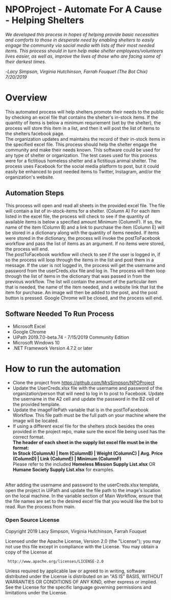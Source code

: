 # NPOProject - Automate For A Cause - Helping Shelters 
*We developed this process in hopes of helping provide basic necessities and comforts to those in desperate need by enabling shelters to easily engage the community via social media with lists of their most needed items. This process should in turn help make shelter employees/volunteers lives easier, as well as, improve the lives of those who are facing some of their darkest times.*

-*Lacy Simpson, Virginia Hutchinson, Farrah Fouquet (The Bot Chix) 7/20/2019*

# Overview
This automated process will help shelters promote their needs to the public by checking an excel file that contains the shelter's in-stock items. If the quantity of items is below a minimum requriement (set by the shelter), the process will store this item in a list, and then it will post the list of items to the shelters facebook page.  
The organization updates and maintains the record of their in-stock items in the specified excel file. 
This process should help the shelter engage the community and make their needs known.
This software could be used for any type of shelter or organization. The test cases used for this process were for a fictitious homeless shelter and a fictitious animal shelter.
The process uses Facebook for the social media platform to post, but it could easily be enhanced to post needed items to Twitter, Instagram, and/or the organization's website.

## Automation Steps
This process will open and read all sheets in the provided excel file. 
The file will contain a list of in-stock-items for a shelter. (Column A)
For each item listed in the excel file, the process will check to see if the quantity of available items is below a specified amount Minimum (ColumnF).
If so, the name of the item (Column B) and a link to purchase the item (Column E) will be stored in a dictionary along with the quantity of items needed.
If items were stored in the dictionary, the process will invoke the postToFacebook workflow and pass the list of items as an argument.
If no items were stored, the process will end.<br>
The postToFacebook workflow will check to see if the user is logged in, if so the process will loop through the items in the list and post them in a message. If the user is not logged in, the process will get the username and password from the userCreds.xlsx file and log in. The process will then loop through the list of items in the dictionary that was passed in from the previous workflow. The list will contain the amount of the particular item that is needed, the name of the item needed, and a website link that list the item for purchase. An image will then be added to the post, and the post button is pressed. Google Chrome will be closed, and the process will end. 

## Software Needed To Run Process
* Microsoft Excel
* Google Chrome
* UiPath 2019.7.0-beta.74 - 7/15/2019 Community Edition
* Microsoft Windows 10
* .NET Framework Version 4.7.2 or later


# How to run the automation
* Clone the project from https://github.com/MrsSimpson/NPOProject
* Update the UserCreds.xlsx file with the username and password of the organization/person that will need to log in to post to Facebook. Update the username in the A2 cell and update the password in the B2 cell of the provided template.
* Update the imageFilePath variable that is in the postToFacebook Workflow. This file path must be the full path on your machine where the image will be located.
* If using a different excel file for the shelters stock besides the ones provided in the project repo, make sure the excel file being used has the correct format.<br> 
**The header of each sheet in the supply list excel file must be in the format:<br> In Stock (ColumnA) | Item (ColumnB) | Weight (ColumnC) | Avg. Price (ColumnD) | Link (ColumnE) | Minimum (ColumnF)** <br>
Please refer to the included **Homeless Mission Supply List.xlsx** OR **Humane Society Supply List.xlsx** for examples. 
<br>
After adding the username and password to the userCreds.xlsx template, open the project in UiPath and update the file path to the image's location on the local machine. In the variable section of Main Workflow, ensure that the file names are set to the desired excel file that you would like the bot to read. Run the process from main. 

### Open Source License
Copyright 2019 Lacy Simpson, Virginia Hutchinson, Farrah Fouquet

   Licensed under the Apache License, Version 2.0 (the "License");
   you may not use this file except in compliance with the License.
   You may obtain a copy of the License at

     http://www.apache.org/licenses/LICENSE-2.0

   Unless required by applicable law or agreed to in writing, software
   distributed under the License is distributed on an "AS IS" BASIS,
   WITHOUT WARRANTIES OR CONDITIONS OF ANY KIND, either express or implied.
   See the License for the specific language governing permissions and
   limitations under the License.

